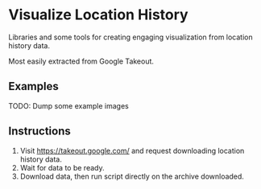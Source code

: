 # Visualize Location History

Libraries and some tools for creating engaging visualization from location history data.

Most easily extracted from Google Takeout.

## Examples

TODO: Dump some example images

## Instructions

1. Visit https://takeout.google.com/ and request downloading location history data.
2. Wait for data to be ready.
3. Download data, then run script directly on the archive downloaded.